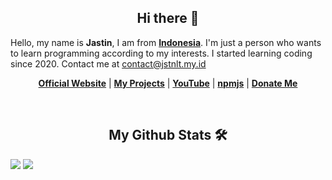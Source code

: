 <h2 align="center">Hi there 👋</h2>
Hello, my name is <strong>Jastin</strong>, I am from <strong><a href="https://en.m.wikipedia.org/wiki/Indonesia">Indonesia</a></strong>. I'm just a person who wants to learn programming according to my interests. I started learning coding since 2020. Contact me at <a href="mailto:contact@jstnlt.my.id">contact@jstnlt.my.id</a>

 <p align="center">
  <strong><a href="https://jstnlt.my.id">Official Website</a></strong> |
  <strong><a href="https://jstnlt.my.id/#projects">My Projects</a></strong> |
  <strong><a href="https://youtube.com/c/JastinCh">YouTube</a></strong> |
  <strong><a href="https://www.npmjs.com/~jastinlt">npmjs</a></strong> |
  <strong><a href="https://jstnlt.my.id/donate">Donate Me</a></strong>
</p>
 
&nbsp;
 
<h2 align="center">My Github Stats 🛠</h2>
 <a href="https://jstnlt.my.id/donate" target="_blank"><img src="https://github-readme-stats-eight-theta.vercel.app/api?username=JastinXyz&show_icons=true&theme=buefy&include_all_commits=true&count_private=true"></a>
 <a href="https://jstnlt.my.id/donate" target="_blank"><img src="https://github-readme-stats.vercel.app/api/top-langs/?username=JastinXyz&layout=compact&theme=buefy"></a>
